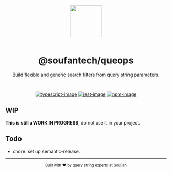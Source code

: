 <div align="center">
  <img src="https://avatars2.githubusercontent.com/u/61063724?s=200&v=4" width="100px">
</div>

<br />

<div align="center">
  <h1>@soufantech/queops</h1>
  <p>Build flexible and generic search filters from query string parameters.</p>
</div>

<br />

<div align="center">

[![typescript-image]][typescript-url] [![jest-image]][jest-url] [![npm-image]][npm-url]

</div>

## WIP

**This is still a WORK IN PROGRESS**, do not use it in your project.

## Todo

- chore: set up semantic-release.

---

<div align="center">
  <sub>Built with ❤︎ by <a href="http://soufan.com.br">query string experts at SouFan</a>
</div>

[typescript-image]: https://img.shields.io/badge/Typescript-294E80.svg?style=for-the-badge&logo=typescript
[typescript-url]:  "typescript"

[npm-image]: https://img.shields.io/npm/v/@soufantech/queops.svg?style=for-the-badge&logo=npm
[npm-url]: https://npmjs.org/package/@soufantech/queops "npm"

[jest-image]: https://img.shields.io/badge/tested_with-jest-99424f.svg?style=for-the-badge&logo=jest
[jest-url]: https://github.com/facebook/jest "jest"
